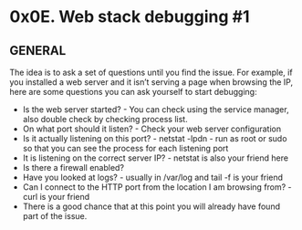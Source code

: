 # 0x0E. Web stack debugging #1

## GENERAL 
The idea is to ask a set of questions until you find the issue. For example, if you installed a web server and it isn’t serving a page when browsing the IP, here are some questions you can ask yourself to start debugging:

- Is the web server started? - You can check using the service manager, also double check by checking process list.
- On what port should it listen? - Check your web server configuration
- Is it actually listening on this port? - netstat -lpdn - run as root or sudo so that you can see the process for each listening port
- It is listening on the correct server IP? - netstat is also your friend here
- Is there a firewall enabled?
- Have you looked at logs? - usually in /var/log and tail -f is your friend
- Can I connect to the HTTP port from the location I am browsing from? - curl is your friend
- There is a good chance that at this point you will already have found part of the issue.
